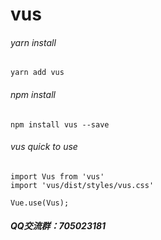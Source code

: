 # vus

###### yarn install
```
yarn add vus
```

###### npm install
```
npm install vus --save
```

###### vus quick to use
```
import Vus from 'vus'
import 'vus/dist/styles/vus.css'

Vue.use(Vus);
```


##### QQ交流群：705023181
